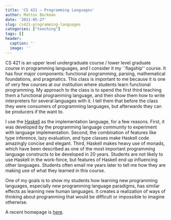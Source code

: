 ```yaml
---
title: 'CS 421 — Programming Languages'
author: Mattox Beckman
date: '2021-05-27'
slug: cs421-programming-languages
categories: ["teaching"]
tags: []
header:
  caption: ''
  image: ''
---
```


CS 421 is an upper level undergraduate course / lower level graduate course in programming languages, and I consider
it my ``flagship'' course.  It has four major components: functional programming, parsing, mathematical foundations,
and pragmatics.  This class is important to me because it is one of very few courses at our institution where students
learn functional programming.  My approach to the class is to spend the first third teaching them a functional programming
language, and then show them how to write interpreters for several languages with it.  I tell them that before the class
they were consumers of programming languages, but afterwards they can be producers if the want to.

I use the [Haskell](https://haskell.org) as the implementation language, for a few reasons.  First, it was developed by
the programming language community to experiment with language implementation.  Second, the combination of features like
type inference, lazy evaluation, and type classes make Haskell code amazingly concise and elegant.  Third, Haskell makes
heavy use of monads, which have been described as one of the most important programming language constructs to be
developed in 20 years.  Students are not likely to use Haskell in the work-force, but features of Haskell end up
influencing other languages.  Students often email me years later to tell me how they are making use of what they
learned in this course.

One of my goals is to show my students how learning new programming languages, especially new programming language
paradigms, has similar effects as learning new human languages.  It creates a realization of ways of thinking about
programming that would be difficult or impossible to imagine otherwise.

A recent homepage is [here](https://pages.github-dev.cs.illinois.edu/cs421-sp21/web/).
